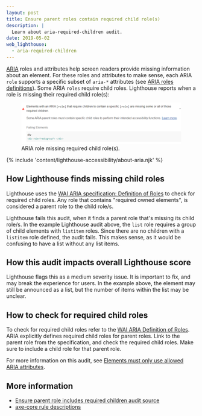 ```yaml
---
layout: post
title: Ensure parent roles contain required child role(s)
description: |
  Learn about aria-required-children audit.
date: 2019-05-02
web_lighthouse:
  - aria-required-children
---
```


[ARIA](https://www.w3.org/TR/wai-aria-1.1/#role_definitions)
roles and attributes help screen readers
provide missing information about an element.
For these roles and attributes to make sense,
each ARIA `role` supports a specific subset of `aria-*` attributes
(see [ARIA roles definitions](https://www.w3.org/TR/wai-aria-1.1/#role_definitions)).
Some ARIA `roles` require child roles.
Lighthouse reports when a role is missing their required child role(s):

<figure class="w-figure">
  <img class="w-screenshot w-screenshot--filled" src="aria-required-children.png" alt="Lighthouse audit showing ARIA role missing required child role(s)">
  <figcaption class="w-figcaption">
    ARIA role missing required child role(s).
  </figcaption>
</figure>

{% include 'content/lighthouse-accessibility/about-aria.njk' %}

## How Lighthouse finds missing child roles

Lighthouse uses the
[WAI ARIA specification: Definition of Roles](https://www.w3.org/TR/wai-aria-1.1/#role_definitions)
to check for required child roles.
Any role that contains "required owned elements",
is considered a parent role to the child role/s.

Lighthouse fails this audit,
when it finds a parent role that's missing its child role/s.
In the example Lighthouse audit above,
the `list` role requires a group of child elements with `listitem` roles.
Since there are no children with a `listitem` role defined,
the audit fails.
This makes sense,
as it would be confusing to have a list without any list items.

## How this audit impacts overall Lighthouse score

Lighthouse flags this as a medium severity issue. It is important to fix,
and may break the experience for users. In the example above, the element may
still be announced as a list, but the number of items within the list may be
unclear.

## How to check for required child roles

To check for required child roles
refer to the [WAI ARIA Definition of Roles](https://www.w3.org/TR/wai-aria-1.1/#role_definitions).
ARIA explicitly defines required child roles for parent roles.
Link to the parent role from the specification,
and check the required child roles.
Make sure to include a child role for that parent role.

For more information on this audit,
see [Elements must only use allowed ARIA attributes](https://dequeuniversity.com/rules/axe/3.3/aria-required-children).

## More information

- [Ensure parent role includes required children audit source](https://github.com/GoogleChrome/lighthouse/blob/master/lighthouse-core/audits/accessibility/aria-required-children.js)
- [axe-core rule descriptions](https://github.com/dequelabs/axe-core/blob/develop/doc/rule-descriptions.md)

